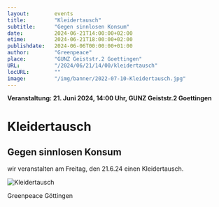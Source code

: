 ```yaml
---
layout:        events
title:         "Kleidertausch"
subtitle:      "Gegen sinnlosen Konsum"
date:          2024-06-21T14:00:00+02:00
etime:         2024-06-21T18:00:00+02:00
publishdate:   2024-06-06T00:00:00+01:00
author:        "Greenpeace"
place:         "GUNZ Geiststr.2 Goettingen"
URL:           "/2024/06/21/14/00/kleidertausch"
locURL:        ""
image:         "/img/banner/2022-07-10-Kleidertausch.jpg"
---
```


**Veranstaltung: 21. Juni 2024, 14:00 Uhr, GUNZ Geiststr.2 Goettingen**

Kleidertausch
===========

Gegen sinnlosen Konsum
-----------

wir veranstalten am Freitag, den 21.6.24 einen Kleidertausch.

![Kleidertausch](/img/event/2024-06-21-Kleidertausch.png)

Greenpeace Göttingen


